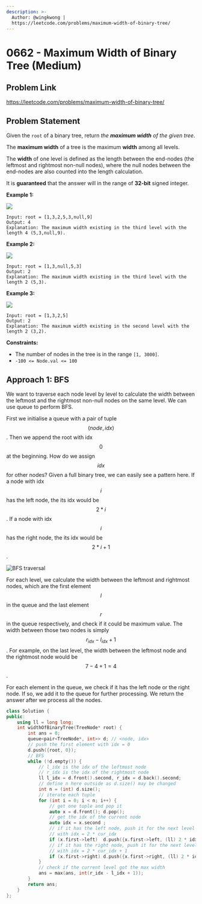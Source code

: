 ```yaml
---
description: >-
  Author: @wingkwong |
  https://leetcode.com/problems/maximum-width-of-binary-tree/
---
```


# 0662 - Maximum Width of Binary Tree (Medium)

## Problem Link

https://leetcode.com/problems/maximum-width-of-binary-tree/

## Problem Statement

Given the `root` of a binary tree, return _the **maximum width** of the given tree_.

The **maximum width** of a tree is the maximum **width** among all levels.

The **width** of one level is defined as the length between the end-nodes (the leftmost and rightmost non-null nodes), where the null nodes between the end-nodes are also counted into the length calculation.

It is **guaranteed** that the answer will in the range of **32-bit** signed integer.

**Example 1:**

![](https://assets.leetcode.com/uploads/2021/05/03/width1-tree.jpg)

```
Input: root = [1,3,2,5,3,null,9]
Output: 4
Explanation: The maximum width existing in the third level with the length 4 (5,3,null,9).
```

**Example 2:**

![](https://assets.leetcode.com/uploads/2021/05/03/width2-tree.jpg)

```
Input: root = [1,3,null,5,3]
Output: 2
Explanation: The maximum width existing in the third level with the length 2 (5,3).
```

**Example 3:**

![](https://assets.leetcode.com/uploads/2021/05/03/width3-tree.jpg)

```
Input: root = [1,3,2,5]
Output: 2
Explanation: The maximum width existing in the second level with the length 2 (3,2).
```

**Constraints:**

* The number of nodes in the tree is in the range `[1, 3000]`.
* `-100 <= Node.val <= 100`

## Approach 1: BFS

We want to traverse each node level by level to calculate the width between the leftmost and the rightmost non-null nodes on the same level. We can use queue to perform BFS.

First we initialise a queue with a pair of tuple $$(node, idx)$$. Then we append the root with idx $$0$$ at the beginning. How do we assign $$idx$$ for other nodes? Given a full binary tree, we can easily see a pattern here. If a node with idx $$i$$ has the left node, the its idx would be $$2 * i$$. If a node with idx $$i$$ has the right node, the its idx would be $$2 * i + 1$$. 

![BFS traversal](https://leetcode.com/problems/maximum-width-of-binary-tree/Figures/662/662\_bfs\_traversal.png)

For each level, we calculate the width between the leftmost and rightmost nodes, which are the first element $$l$$ in the queue and the last element $$r$$ in the queue respectively, and check if it could be maximum value. The width between those two nodes is simply $$r_{idx} - l_{idx} + 1$$. For example, on the last level, the width between the leftmost node and the rightmost node would be $$7 - 4 + 1 = 4$$.

For each element in the queue, we check if it has the left node or the right node. If so, we add it to the queue for further processing. We return the answer after we process all the nodes.

<SolutionAuthor name="@wingkwong"/>

```cpp
class Solution {
public:
    using ll = long long;
    int widthOfBinaryTree(TreeNode* root) {
        int ans = 0;
        queue<pair<TreeNode*, int>> d; // <node, idx>
        // push the first element with idx = 0
        d.push({root, 0});
        // BFS
        while (!d.empty()) {
            // l_idx is the idx of the leftmost node
            // r_idx is the idx of the rightmost node
            ll l_idx = d.front().second, r_idx = d.back().second;
            // define n here outside as d.size() may be changed
            int n = (int) d.size();
            // iterate each tuple
            for (int i = 0; i < n; i++) {
                // get one tuple and pop it
                auto x = d.front(); d.pop();
                // get the idx of the current node
                auto idx = x.second ;
                // if it has the left node, push it for the next level
                // with idx = 2 * cur_idx
                if (x.first->left)  d.push({x.first->left, (ll) 2 * idx});
                // if it has the right node, push it for the next level
                // with idx = 2 * cur_idx + 1
                if (x.first->right) d.push({x.first->right, (ll) 2 * idx + 1});
            }
            // check if the current level got the max width
            ans = max(ans, int(r_idx - l_idx + 1));
        }
        return ans;
    }
};
```
